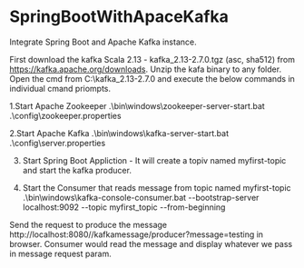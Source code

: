 # SpringBootWithApaceKafka

Integrate Spring Boot and Apache Kafka instance.

First download the kafka Scala 2.13  - kafka_2.13-2.7.0.tgz (asc, sha512) from https://kafka.apache.org/downloads. Unzip the kafa binary to any folder.
Open the cmd from C:\kafka_2.13-2.7.0 and execute the below commands in individual cmand priompts.

1.Start Apache Zookeeper
  .\bin\windows\zookeeper-server-start.bat .\config\zookeeper.properties
  
2.Start Apache Kafka
  .\bin\windows\kafka-server-start.bat .\config\server.properties

3. Start Spring Boot Appliction - It will create a topiv named myfirst-topic and start the kafka producer.

4. Start the Consumer that reads message from topic named myfirst-topic
  .\bin\windows\kafka-console-consumer.bat --bootstrap-server localhost:9092 --topic myfirst_topic --from-beginning
  
Send the request to produce the message http://localhost:8080//kafkamessage/producer?message=testing in browser. Consumer would read the message and display whatever we pass in message request param.